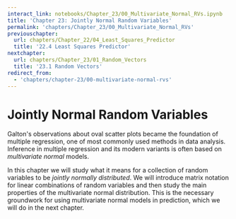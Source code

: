 ```yaml
---
interact_link: notebooks/Chapter_23/00_Multivariate_Normal_RVs.ipynb
title: 'Chapter 23: Jointly Normal Random Variables'
permalink: 'chapters/Chapter_23/00_Multivariate_Normal_RVs'
previouschapter:
  url: chapters/Chapter_22/04_Least_Squares_Predictor
  title: '22.4 Least Squares Predictor'
nextchapter:
  url: chapters/Chapter_23/01_Random_Vectors
  title: '23.1 Random Vectors'
redirect_from:
  - 'chapters/chapter-23/00-multivariate-normal-rvs'
---
```


# Jointly Normal Random Variables

Galton's observations about oval scatter plots became the foundation of multiple regression, one of most commonly used methods in data analysis. Inference in multiple regression and its modern variants is often based on *multivariate normal* models. 

In this chapter we will study what it means for a collection of random variables to be *jointly normally distributed*. We will introduce matrix notation for linear combinations of random variables and then study the main properties of the multivariate normal distribution. This is the necessary groundwork for using multivariate normal models in prediction, which we will do in the next chapter.
